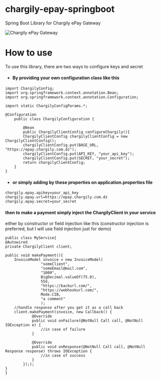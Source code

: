 # chargily-epay-springboot

Spring Boot Library for Chargily ePay Gateway

![Chargily ePay Gateway](https://raw.githubusercontent.com/Chargily/epay-gateway-php/main/assets/banner-1544x500.png "Chargily ePay Gateway")

# How to use

To use this library, there are two ways to configure keys and secret

- #### By providing your own configuration class like this

```
import ChargilyConfig;
import org.springframework.context.annotation.Bean;
import org.springframework.context.annotation.Configuration;

import static ChargilyConfigParams.*;

@Configuration
    public class ChargilyConfiguration {

        @Bean
        public ChargilyClientConfig configureChargily(){
        ChargilyClientConfig chargilyClientConfig = new ChargilyClientConfig();
        chargilyClientConfig.put(BASE_URL, "https://epay.chargily.com.dz");
        chargilyClientConfig.put(API_KEY, "your_api_key");
        chargilyClientConfig.put(SECRET, "your_secret");
        return chargilyClientConfig;
    }
}
```

- #### or simply adding by these properties on application.properties file

```
chargily.epay.apikey=your_api_key
chargily.epay.url=https://epay.chargily.com.dz
chargily.epay.secret=your_secret
```

#### then to make a payment simply inject the ChargilyClient in your service

either by constructor or field injection like this (constructor injection is preferred, but I will use field injection
just for demo)

```
public class MyService{
@Autowired
private ChargilyClient client;

public void makePayment(){
    InvoiceModel invoice = new InvoiceModel(
                "someClient",
                "someEmail@mail.com",
                "1000",
                BigDecimal.valueOf(75.0),
                55d,
                "https://backurl.com/",
                "https://webhookurl.com/",
                Mode.CIB,
                "a comment"
                );
    //handle response after you get it as a call back
    client.makePayment(invoice, new Callback() {
            @Override
            public void onFailure(@NotNull Call call, @NotNull IOException e) {
                //in case of failure
            }

            @Override
            public void onResponse(@NotNull Call call, @NotNull Response response) throws IOException {
                //in case of success
            }
        }););
}
}
```